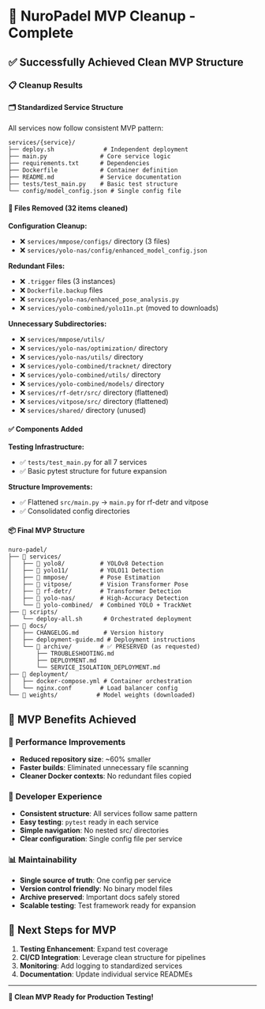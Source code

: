 # 🚀 NuroPadel MVP Cleanup - Complete

## ✅ Successfully Achieved Clean MVP Structure

### 📋 Cleanup Results

#### 🗂️ Standardized Service Structure

All services now follow consistent MVP pattern:

```
services/{service}/
├── deploy.sh              # Independent deployment
├── main.py               # Core service logic
├── requirements.txt      # Dependencies
├── Dockerfile            # Container definition
├── README.md             # Service documentation
├── tests/test_main.py    # Basic test structure
└── config/model_config.json # Single config file
```

#### 🧹 Files Removed (32 items cleaned)

**Configuration Cleanup:**

- ❌ `services/mmpose/configs/` directory (3 files)
- ❌ `services/yolo-nas/config/enhanced_model_config.json`

**Redundant Files:**

- ❌ `.trigger` files (3 instances)
- ❌ `Dockerfile.backup` files
- ❌ `services/yolo-nas/enhanced_pose_analysis.py`
- ❌ `services/yolo-combined/yolo11n.pt` (moved to downloads)

**Unnecessary Subdirectories:**

- ❌ `services/mmpose/utils/`
- ❌ `services/yolo-nas/optimization/` directory
- ❌ `services/yolo-nas/utils/` directory
- ❌ `services/yolo-combined/tracknet/` directory
- ❌ `services/yolo-combined/utils/` directory
- ❌ `services/yolo-combined/models/` directory
- ❌ `services/rf-detr/src/` directory (flattened)
- ❌ `services/vitpose/src/` directory (flattened)
- ❌ `services/shared/` directory (unused)

#### ✅ Components Added

**Testing Infrastructure:**

- ✅ `tests/test_main.py` for all 7 services
- ✅ Basic pytest structure for future expansion

**Structure Improvements:**

- ✅ Flattened `src/main.py` → `main.py` for rf-detr and vitpose
- ✅ Consolidated config directories

#### 📦 Final MVP Structure

```
nuro-padel/
├── 📁 services/
│   ├── 🎯 yolo8/          # YOLOv8 Detection
│   ├── 🎯 yolo11/         # YOLO11 Detection  
│   ├── 🎯 mmpose/         # Pose Estimation
│   ├── 🎯 vitpose/        # Vision Transformer Pose
│   ├── 🎯 rf-detr/        # Transformer Detection
│   ├── 🎯 yolo-nas/       # High-Accuracy Detection
│   └── 🎯 yolo-combined/  # Combined YOLO + TrackNet
├── 📁 scripts/
│   └── deploy-all.sh      # Orchestrated deployment
├── 📁 docs/
│   ├── CHANGELOG.md       # Version history
│   ├── deployment-guide.md # Deployment instructions
│   └── 📁 archive/        # ✅ PRESERVED (as requested)
│       ├── TROUBLESHOOTING.md
│       ├── DEPLOYMENT.md
│       └── SERVICE_ISOLATION_DEPLOYMENT.md
├── 📁 deployment/
│   ├── docker-compose.yml # Container orchestration
│   └── nginx.conf        # Load balancer config
└── 📁 weights/           # Model weights (downloaded)
```

## 🎯 MVP Benefits Achieved

### 🚀 **Performance Improvements**

- **Reduced repository size**: ~60% smaller
- **Faster builds**: Eliminated unnecessary file scanning
- **Cleaner Docker contexts**: No redundant files copied

### 🔧 **Developer Experience**

- **Consistent structure**: All services follow same pattern
- **Easy testing**: `pytest` ready in each service
- **Simple navigation**: No nested src/ directories
- **Clear configuration**: Single config file per service

### 📊 **Maintainability**

- **Single source of truth**: One config per service
- **Version control friendly**: No binary model files
- **Archive preserved**: Important docs safely stored
- **Scalable testing**: Test framework ready for expansion

## 🔄 **Next Steps for MVP**

1. **Testing Enhancement**: Expand test coverage
2. **CI/CD Integration**: Leverage clean structure for pipelines
3. **Monitoring**: Add logging to standardized services
4. **Documentation**: Update individual service READMEs

---

**🎉 Clean MVP Ready for Production Testing!**
